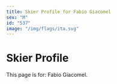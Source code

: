 ```yaml
---
title: Skier Profile for Fabio Giacomel
sex: "M"
id: "537"
image: "/img/flags/ita.svg" 
---
```


# Skier Profile

This page is for: Fabio Giacomel.
    